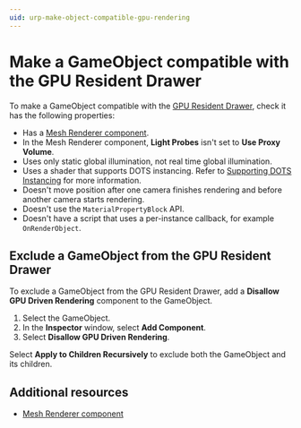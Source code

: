 ```yaml
---
uid: urp-make-object-compatible-gpu-rendering
---
```

# Make a GameObject compatible with the GPU Resident Drawer

To make a GameObject compatible with the [GPU Resident Drawer](gpu-resident-drawer.md), check it has the following properties:

- Has a [Mesh Renderer component](https://docs.unity3d.com/Manual/class-MeshRenderer.html).
- In the Mesh Renderer component, **Light Probes** isn't set to **Use Proxy Volume**.
- Uses only static global illumination, not real time global illumination.
- Uses a shader that supports DOTS instancing. Refer to [Supporting DOTS Instancing](https://docs.unity3d.com/Manual/dots-instancing-shaders.html) for more information.
- Doesn't move position after one camera finishes rendering and before another camera starts rendering.
- Doesn't use the `MaterialPropertyBlock` API.
- Doesn't have a script that uses a per-instance callback, for example `OnRenderObject`.

## Exclude a GameObject from the GPU Resident Drawer

To exclude a GameObject from the GPU Resident Drawer, add a **Disallow GPU Driven Rendering** component to the GameObject.

1. Select the GameObject.
2. In the **Inspector** window, select **Add Component**.
3. Select **Disallow GPU Driven Rendering**.

Select **Apply to Children Recursively** to exclude both the GameObject and its children.

## Additional resources

- [Mesh Renderer component](https://docs.unity3d.com/Manual/class-MeshRenderer.html)

